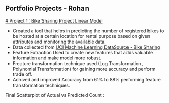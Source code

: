 ## Portfolio Projects - Rohan

[# Project 1 : Bike Sharing Project Linear Model](https://github.com/Rohan553/Bike_Sharing-Linear-Regression)
 
  * Created a tool that helps in predicting the number of registered bikes to be hosted at a certain location for rental purpose based on given attributes and monitoring the       available data.
  * Data collected from [UCI Machine Learning DataSource - Bike Sharing](https://archive.ics.uci.edu/ml/datasets/bike+sharing+dataset)
  * Feature Extraction Used to create new features that adds valuable information and make model more robust.
  * Freature transformation technique used (Log Transformation , Polynomial Transformation) for gaining more accuracy and perform trade off.
  * Achived and improved Accuracy from 61% to 88% performing feature transformation techniques.
  
  Final Scatterplot of Actual vs Predicted Count : 
  
  
  

